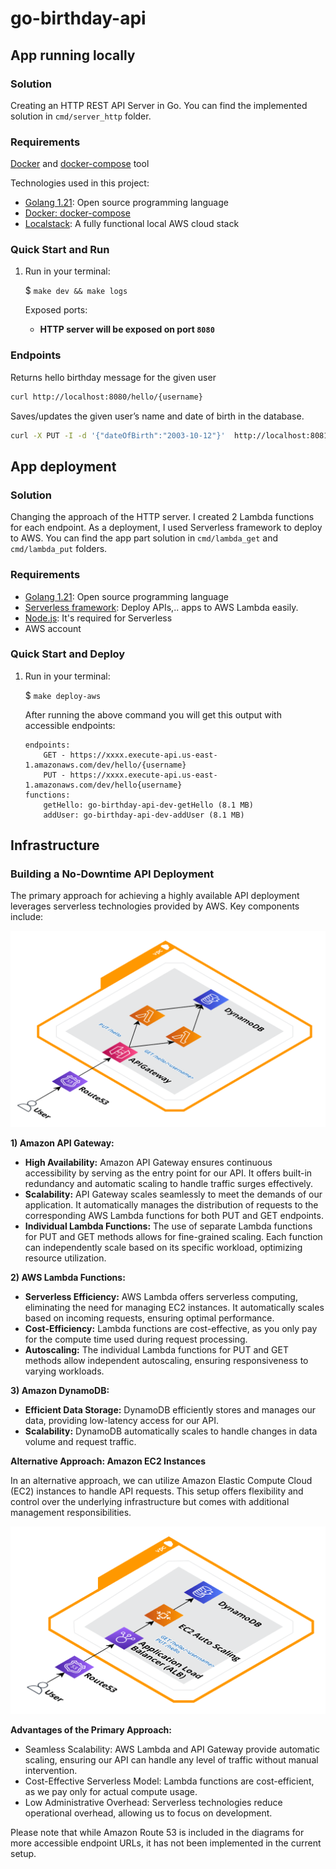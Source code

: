 # go-birthday-api

## App running locally

### Solution
Creating an HTTP REST API Server in Go. You can find the implemented solution in `cmd/server_http` folder.

### Requirements
[Docker](https://www.docker.com/products/docker-desktop) and [docker-compose](https://docs.docker.com/compose/install/) tool

Technologies used in this project:

* [Golang 1.21](https://golang.org): Open source programming language
* [Docker: docker-compose](https://docs.docker.com/compose/)
* [Localstack](https://github.com/localstack/localstack): A fully functional local AWS cloud stack

### Quick Start and Run

1. Run in your terminal:

    $ `make dev && make logs`


    Exposed ports:

    * **HTTP server will be exposed on port `8080`**

### Endpoints
Returns hello birthday message for the given user
```bash
curl http://localhost:8080/hello/{username}
```
Saves/updates the given user’s name and date of birth in the database.
```bash
curl -X PUT -I -d '{"dateOfBirth":"2003-10-12"}'  http://localhost:8081/hello/{username}
```

## App deployment
### Solution
Changing the approach of the HTTP server. I created 2 Lambda functions for each endpoint. As a deployment, I used Serverless framework to deploy to AWS. You can find the app part solution in `cmd/lambda_get` and `cmd/lambda_put` folders.

### Requirements
* [Golang 1.21](https://golang.org): Open source programming language
* [Serverless framework](https://www.serverless.com/framework/docs/getting-started): Deploy APIs,.. apps to AWS Lambda easily.
* [Node.js](https://nodejs.org/): It's required for Serverless
* AWS account

### Quick Start and Deploy
1. Run in your terminal:

    $ `make deploy-aws`
    
    After running the above command you will get this output with accessible endpoints:

    ```
    endpoints:
        GET - https://xxxx.execute-api.us-east-1.amazonaws.com/dev/hello/{username}
        PUT - https://xxxx.execute-api.us-east-1.amazonaws.com/dev/hello{username}
    functions:
        getHello: go-birthday-api-dev-getHello (8.1 MB)
        addUser: go-birthday-api-dev-addUser (8.1 MB)
    ```

## Infrastructure
### Building a No-Downtime API Deployment

The primary approach for achieving a highly available API deployment leverages serverless technologies provided by AWS. Key components include:

![lambda-solution](docs/lambda-solution-for-go-birthday-api.png)

**1) Amazon API Gateway:**

- **High Availability:** Amazon API Gateway ensures continuous accessibility by serving as the entry point for our API. It offers built-in redundancy and automatic scaling to handle traffic surges effectively.
- **Scalability:** API Gateway scales seamlessly to meet the demands of our application. It automatically manages the distribution of requests to the corresponding AWS Lambda functions for both PUT and GET endpoints.
- **Individual Lambda Functions:** The use of separate Lambda functions for PUT and GET methods allows for fine-grained scaling. Each function can independently scale based on its specific workload, optimizing resource utilization.

**2) AWS Lambda Functions:**

- **Serverless Efficiency:** AWS Lambda offers serverless computing, eliminating the need for managing EC2 instances. It automatically scales based on incoming requests, ensuring optimal performance.
- **Cost-Efficiency:** Lambda functions are cost-effective, as you only pay for the compute time used during request processing.
- **Autoscaling:** The individual Lambda functions for PUT and GET methods allow independent autoscaling, ensuring responsiveness to varying workloads.

**3) Amazon DynamoDB:**

- **Efficient Data Storage:** DynamoDB efficiently stores and manages our data, providing low-latency access for our API.
- **Scalability:** DynamoDB automatically scales to handle changes in data volume and request traffic.

**Alternative Approach: Amazon EC2 Instances**

In an alternative approach, we can utilize Amazon Elastic Compute Cloud (EC2) instances to handle API requests. This setup offers flexibility and control over the underlying infrastructure but comes with additional management responsibilities.

![EC2-solution](docs/EC2-solution-for-go-birthday-api.png)

**Advantages of the Primary Approach:**

- Seamless Scalability: AWS Lambda and API Gateway provide automatic scaling, ensuring our API can handle any level of traffic without manual intervention.
- Cost-Effective Serverless Model: Lambda functions are cost-efficient, as we pay only for actual compute usage.
- Low Administrative Overhead: Serverless technologies reduce operational overhead, allowing us to focus on development.

Please note that while Amazon Route 53 is included in the diagrams for more accessible endpoint URLs, it has not been implemented in the current setup.
